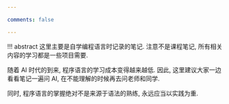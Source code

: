```yaml
---

comments: false

---
```


!!! abstract
	这里主要是自学编程语言时记录的笔记. 注意不是课程笔记, 所有相关内容的学习都是一些项目需要.

随着 AI 时代的到来, 程序语言的学习成本变得越来越低. 因此, 这里建议大家一边看看笔记一遍问 AI, 在不能理解的时候再去问老师和同学.

同时, 程序语言的掌握绝对不是来源于语法的熟练, 永远应当以实践为重.
